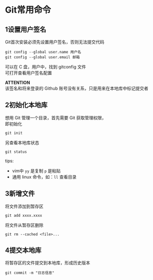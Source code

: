 # Git常用命令

## 1设置用户签名

Git首次安装必须先设置用户签名，否则无法提交代码

```git
git config --global user.name 用户名
git config --global user.email 邮箱
```

可以在 C 盘，用户中，找到 gitconfig 文件  
可打开查看用户签名配置

****ATTENTION****  
该签名和将来登录的 Github 账号没有关系，只是用来在本地库中标记提交者

## 2初始化本地库

想用 Git 管理一个目录，首先需要 Git 获取管理权限，  
即初始化

```git
git init
```

另查看本地库状态

```git
git status
```

tips:

* vim中 ``yy`` 是复制 ``p`` 是粘贴
* 通用 linux 命令，如：``ll`` 查看目录

## 3新增文件

将文件添加到暂存区

```git
git add xxxx.xxxx
```

将文件从暂存区删除

```git
git rm --cached <file>...
```

## 4提交本地库

将暂存区的文件提交到本地库，形成历史版本

```git
git commit -m "日志信息"
```
